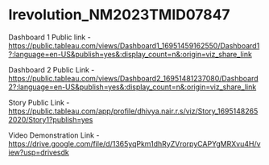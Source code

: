 # Irevolution_NM2023TMID07847


Dashboard 1 Public link - https://public.tableau.com/views/Dashboard1_16951459162550/Dashboard1?:language=en-US&publish=yes&:display_count=n&:origin=viz_share_link

Dashboard 2 Public Link - https://public.tableau.com/views/Dashboard2_16951481237080/Dashboard2?:language=en-US&publish=yes&:display_count=n&:origin=viz_share_link

Story Public Link - https://public.tableau.com/app/profile/dhivya.nair.r.s/viz/Story_16951482652020/Story1?publish=yes

Video Demonstration Link - https://drive.google.com/file/d/1365yqPkm1dhRyZVrorpyCAPYgMRXvu4H/view?usp=drivesdk
